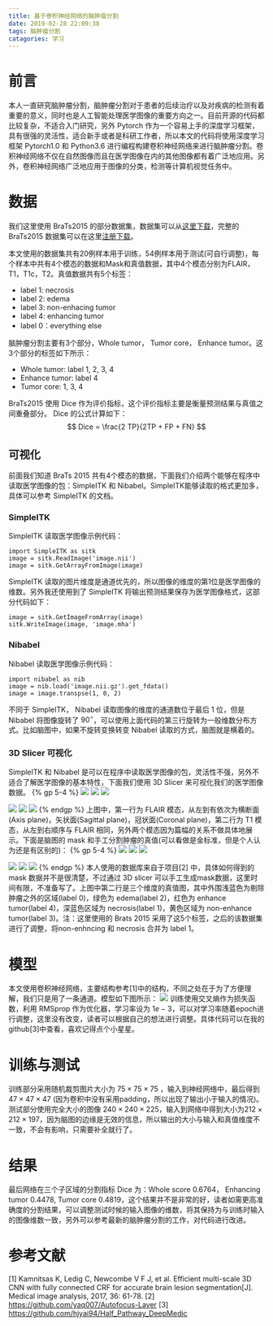 ```yaml
---
title: 基于卷积神经网络的脑肿瘤分割
date: 2019-02-28 22:09:38
tags: 脑肿瘤分割
catagories: 学习
---
```

# 前言
本人一直研究脑肿瘤分割，脑肿瘤分割对于患者的后续治疗以及对疾病的检测有着重要的意义，同时也是人工智能处理医学图像的重要方向之一。目前开源的代码都比较复杂，不适合入门研究，另外 Pytorch 作为一个容易上手的深度学习框架，具有很强的灵活性，适合新手或者是科研工作者，所以本文的代码将使用深度学习框架 Pytorch1.0 和 Python3.6 进行编程构建卷积神经网络来进行脑肿瘤分割。卷积神经网络不仅在自然图像而且在医学图像在内的其他图像都有着广泛地应用。另外，卷积神经网络广泛地应用于图像的分类，检测等计算机视觉任务中。

# 数据
我们这里使用 BraTs2015 的部分数据集，数据集可以从[这里下载](https://github.com/yaq007/Autofocus-Layer)，完整的BraTs2015 数据集可以在这里[注册下载](https://www.smir.ch/BRATS/Start2015)。

本文使用的数据集共有20例样本用于训练，54例样本用于测试(可自行调整)，每个样本中共有4个模态的数据和Mask和真值数据，其中4个模态分别为FLAIR， T1，T1c，T2。真值数据共有5个标签：
* label 1: necrosis
* label 2: edema
* label 3: non-enhacing tumor
* label 4: enhancing tumor
* label 0：everything else

脑肿瘤分割主要有3个部分，Whole tumor， Tumor core， Enhance tumor。这3个部分的标签如下所示：
* Whole tumor: label 1, 2, 3, 4
* Enhance tumor: label 4
* Tumor core: 1, 3, 4

BraTs2015 使用 Dice 作为评价指标，这个评价指标主要是衡量预测结果与真值之间重叠部分。 Dice 的公式计算如下：
$$ Dice = \frac{2 TP}{2TP + FP + FN} $$

## 可视化
前面我们知道 BraTs 2015 共有4个模态的数据，下面我们介绍两个能够在程序中读取医学图像的包：SimpleITK 和 Nibabel。SimpleITK能够读取的格式更加多，具体可以参考 SimpleITK 的文档。

### SimpleITK
SimpleITK 读取医学图像示例代码：
```
import SimpleITK as sitk
image = sitk.ReadImage('image.nii')
image = sitk.GetArrayFromImage(image)
```
SimpleITK 读取的图片维度是通道优先的，所以图像的维度的第1位是医学图像的维数。另外我还使用到了 SimpleITK 将输出预测结果保存为医学图像格式，这部分代码如下：
```
image = sitk.GetImageFromArray(image)
sitk.WriteImage(image, 'image.mha')
```

### Nibabel
Nibabel 读取医学图像示例代码：
```
import nibabel as nib 
image = nib.load('image.nii.gz').get_fdata()
image = image.transpse(1, 0, 2)
```
不同于 SimpleITK， Nibabel 读取图像的维度的通道数位于最后 1 位，但是 Nibabel 将图像旋转了 $90^{\circ}$，可以使用上面代码的第三行旋转为一般维数分布方式。比如脑图中，如果不旋转变换转变 Nibabel 读取的方式，脑图就是横着的。

### 3D Slicer 可视化
SimpleITK 和 Nibabel 是可以在程序中读取医学图像的包，灵活性不强，另外不适合了解医学图像的基本特性，下面我们使用 3D Slicer 来可视化我们的医学图像数据。
{% gp 5-4 %}
![](https://raw.githubusercontent.com/hjyai94/Blog/master/source/uploads/brain_tumor_segmentation_CNN/FLAIR_axis.png)
![](https://raw.githubusercontent.com/hjyai94/Blog/master/source/uploads/brain_tumor_segmentation_CNN/FLAIR_sagittal.png)
![](https://raw.githubusercontent.com/hjyai94/Blog/master/source/uploads/brain_tumor_segmentation_CNN/FLAIR_coronal.png)

![](https://raw.githubusercontent.com/hjyai94/Blog/master/source/uploads/brain_tumor_segmentation_CNN/T1_axis.png)
![](https://raw.githubusercontent.com/hjyai94/Blog/master/source/uploads/brain_tumor_segmentation_CNN/t1_sagittal.png)
![](https://raw.githubusercontent.com/hjyai94/Blog/master/source/uploads/brain_tumor_segmentation_CNN/T1_coronal.png)
{% endgp %}
上图中，第一行为 FLAIR 模态，从左到有依次为横断面(Axis plane)，矢状面(Sagittal plane)，冠状面(Coronal plane)，第二行为 T1 模态，从左到右顺序与 FLAIR 相同，另外两个模态因为篇幅的关系不做具体地展示。下面是脑图的 mask 和手工分割肿瘤的真值(可以看做是金标准，但是个人认为还是有区别的)：
{% gp 5-4 %}
![](https://raw.githubusercontent.com/hjyai94/Blog/master/source/uploads/brain_tumor_segmentation_CNN/mask_axis.png)
![](https://raw.githubusercontent.com/hjyai94/Blog/master/source/uploads/brain_tumor_segmentation_CNN/mask_sagittal.png)
![](https://raw.githubusercontent.com/hjyai94/Blog/master/source/uploads/brain_tumor_segmentation_CNN/mask_coronal.png)

![](https://raw.githubusercontent.com/hjyai94/Blog/master/source/uploads/brain_tumor_segmentation_CNN/ground_truth_axis.png)
![](https://raw.githubusercontent.com/hjyai94/Blog/master/source/uploads/brain_tumor_segmentation_CNN/ground_truth_sagittal.png)
![](https://raw.githubusercontent.com/hjyai94/Blog/master/source/uploads/brain_tumor_segmentation_CNN/ground_truth_coronal.png)
{% endgp %}
本人使用的数据库来自于项目[2] 中，具体如何得到的 mask 数据并不是很清楚，不过通过 3D slicer 可以手工生成mask数据，这里时间有限，不准备写了。上图中第二行是三个维度的真值图，其中外围浅蓝色为剔除肿瘤之外的区域(label 0)，绿色为 edema(label 2)，红色为 enhance tumor(label 4)，深蓝色区域为 necrosis(label 1)，黄色区域为 non-enhance tumor(label 3)。注：这里使用的 Brats 2015 采用了这5个标签，之后的该数据集进行了调整，将non-enhncing 和 necrosis 合并为 label 1。

# 模型
本文使用卷积神经网络，主要结构参考[1]中的结构，不同之处在于为了方便理解，我们只是用了一条通道。模型如下图所示：
![](https://raw.githubusercontent.com/hjyai94/Blog/master/source/uploads/brain_tumor_segmentation_CNN/brain_tumor_segmentation_model.png)
训练使用交叉熵作为损失函数，利用 RMSprop 作为优化器，学习率设为 $1e-3$，可以对学习率随着epoch进行调整，这里没有改变，读者可以根据自己的想法进行调整。具体代码可以在我的github[3]中查看，喜欢记得点个小星星。

# 训练与测试
训练部分采用随机裁剪图片大小为 $75\times75\times75$ ，输入到神经网络中，最后得到$47\times47\times47$ (因为卷积中没有采用padding，所以出现了输出小于输入的情况)。测试部分使用完全大小的图像 $240 \times 240 \times 225$，输入到网络中得到大小为$212 \times 212 \times 197$，因为脑图的边缘是无效的信息，所以输出的大小与输入和真值维度不一致，不会有影响，只需要补全就行了。

# 结果
最后网络在三个子区域的分割指标 Dice 为：Whole score 0.6764， Enhancing tumor 0.4478, Tumor core 0.4819，这个结果并不是非常的好，读者如需更高准确度的分割结果，可以调整测试时候的输入图像的维数，将其保持为与训练时输入的图像维数一致，另外可以参考最新的脑肿瘤分割的工作，对代码进行改进。

# 参考文献
[1] Kamnitsas K, Ledig C, Newcombe V F J, et al. Efficient multi-scale 3D CNN with fully connected CRF for accurate brain lesion segmentation[J]. Medical image analysis, 2017, 36: 61-78.
[2] https://github.com/yaq007/Autofocus-Layer
[3] https://github.com/hjyai94/Half_Pathway_DeepMedic
